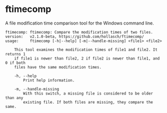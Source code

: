 ftimecomp
====================================================================================================

A file modification time comparison tool for the Windows command line.

```
ftimecomp: ftimecomp: Compare the modification times of two files.
version:   v2.1.0-beta, https://github.com/hollasch/ftimecomp/
usage:     ftimecomp [-h|--help] [-m|--handle-missing] <file1> <file2>

    This tool examines the modification times of file1 and file2. It returns 1
    if file1 is newer than file2, 2 if file2 is newer than file1, and 0 if both
    files have the same modification times.

    -h, --help
        Print help information.

    -m, --handle-missing
        With this switch, a missing file is considered to be older than any
        existing file. If both files are missing, they compare the same.
```

